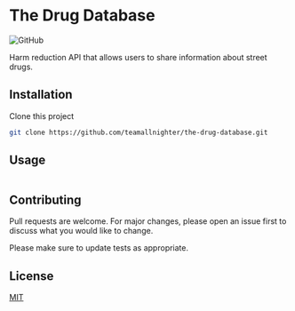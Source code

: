 # The Drug Database

![GitHub](https://img.shields.io/github/license/teamallnighter/the-drug-database?style=plastic)

Harm reduction API that allows users to share information about street drugs. 

## Installation

Clone this project

```bash
git clone https://github.com/teamallnighter/the-drug-database.git
```

## Usage

```php

```

## Contributing
Pull requests are welcome. For major changes, please open an issue first to discuss what you would like to change.

Please make sure to update tests as appropriate.

## License
[MIT](https://choosealicense.com/licenses/mit/)
